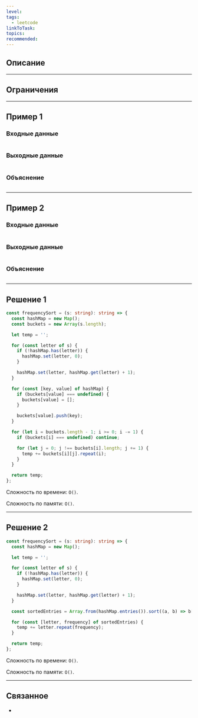```yaml
---
level: 
tags:
  - leetcode
linkToTask: 
topics: 
recommended:
---
```

## Описание

---
## Ограничения

---
## Пример 1

### Входные данные

```

```
### Выходные данные

```

```
### Объяснение

```

```

---
## Пример 2

### Входные данные

```

```
### Выходные данные

```

```
### Объяснение

```

```

---
## Решение 1

```typescript
const frequencySort = (s: string): string => {
  const hashMap = new Map();
  const buckets = new Array(s.length);

  let temp = '';

  for (const letter of s) {
    if (!hashMap.has(letter)) {
      hashMap.set(letter, 0);
    }

    hashMap.set(letter, hashMap.get(letter) + 1);
  }

  for (const [key, value] of hashMap) {
    if (buckets[value] === undefined) {
      buckets[value] = [];
    }

    buckets[value].push(key);
  }

  for (let i = buckets.length - 1; i >= 0; i -= 1) {
    if (buckets[i] === undefined) continue;

    for (let j = 0; j !== buckets[i].length; j += 1) {
      temp += buckets[i][j].repeat(i);
    }
  }

  return temp;
};
```

Сложность по времени: `O()`.

Сложность по памяти: `O()`.

---
## Решение 2

```typescript
const frequencySort = (s: string): string => {
  const hashMap = new Map();

  let temp = '';

  for (const letter of s) {
    if (!hashMap.has(letter)) {
      hashMap.set(letter, 0);
    }

    hashMap.set(letter, hashMap.get(letter) + 1);
  }

  const sortedEntries = Array.from(hashMap.entries()).sort((a, b) => b[1] - a[1]);

  for (const [letter, frequency] of sortedEntries) {
    temp += letter.repeat(frequency);
  }

  return temp;
};
```

Сложность по времени: `O()`.

Сложность по памяти: `O()`.

---
## Связанное

- 
